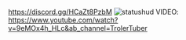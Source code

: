https://discord.gg/HCaZt8PzbM
![statushud](https://github.com/TrolerTuber/Status-Hud/assets/94766847/f864d8d1-8b53-4ef5-a42a-3e2175e223c7)
 VIDEO: https://www.youtube.com/watch?v=9eMOx4h_HLc&ab_channel=TrolerTuber

